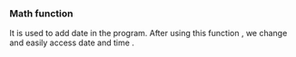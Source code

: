 ### Math function 
 It is used to add date in the program. 
 After using this function , we change and easily access date and time .
 